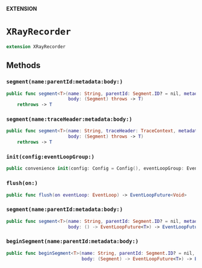 **EXTENSION**

# `XRayRecorder`
```swift
extension XRayRecorder
```

## Methods
### `segment(name:parentId:metadata:body:)`

```swift
public func segment<T>(name: String, parentId: Segment.ID? = nil, metadata: XRayRecorder.Segment.Metadata? = nil,
                       body: (Segment) throws -> T)
    rethrows -> T
```

### `segment(name:traceHeader:metadata:body:)`

```swift
public func segment<T>(name: String, traceHeader: TraceContext, metadata: XRayRecorder.Segment.Metadata? = nil,
                       body: (Segment) throws -> T)
    rethrows -> T
```

### `init(config:eventLoopGroup:)`

```swift
public convenience init(config: Config = Config(), eventLoopGroup: EventLoopGroup? = nil)
```

### `flush(on:)`

```swift
public func flush(on eventLoop: EventLoop) -> EventLoopFuture<Void>
```

### `segment(name:parentId:metadata:body:)`

```swift
public func segment<T>(name: String, parentId: Segment.ID? = nil, metadata: Segment.Metadata? = nil,
                       body: () -> EventLoopFuture<T>) -> EventLoopFuture<T>
```

### `beginSegment(name:parentId:metadata:body:)`

```swift
public func beginSegment<T>(name: String, parentId: Segment.ID? = nil, metadata: Segment.Metadata? = nil,
                            body: (Segment) -> EventLoopFuture<T>) -> EventLoopFuture<(Segment, T)>
```
